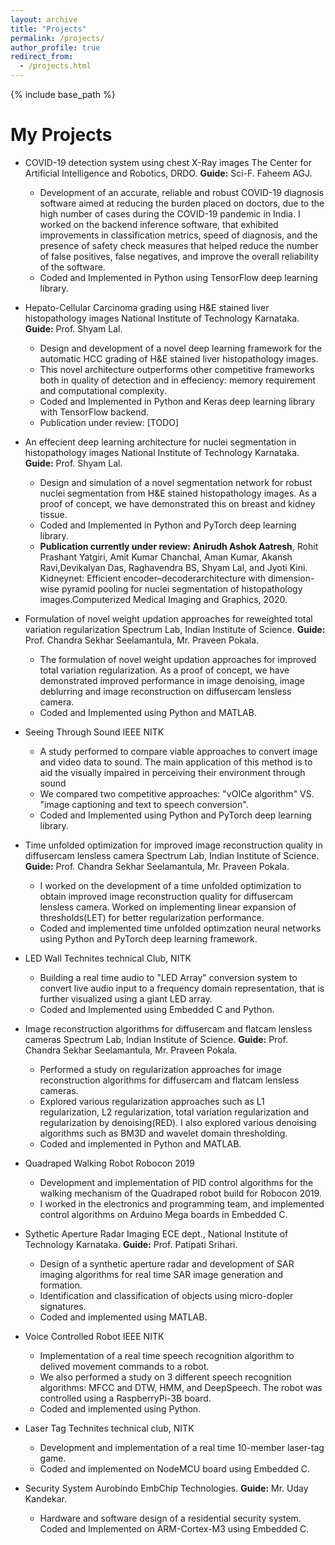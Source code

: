 ```yaml
---
layout: archive
title: "Projects"
permalink: /projects/
author_profile: true
redirect_from:
  - /projects.html
---
```


{% include base_path %}

# My Projects

- COVID-19 detection system using chest X-Ray images
The Center for Artificial Intelligence and Robotics, DRDO. **Guide:** Sci-F. Faheem AGJ.
    - Development of an accurate, reliable and robust COVID-19 diagnosis software aimed at reducing the burden placed on doctors, due to the high number of cases during the COVID-19 pandemic in India. I worked on the backend inference software, that exhibited improvements in classification metrics, speed of diagnosis, and the presence of safety check measures that helped reduce the number of false positives, false negatives, and improve the overall reliability of the software. 
    - Coded and Implemented in Python using TensorFlow deep learning library.
- Hepato-Cellular Carcinoma grading using H\&E stained liver histopathology images
National Institute of Technology Karnataka. **Guide:** Prof. Shyam Lal.
    - Design and development of a novel deep learning framework for the automatic HCC grading of H\&E stained liver histopathology images.
    - This novel architecture outperforms other competitive frameworks both in quality of detection and in effeciency: memory requirement and computational complexity.
    - Coded and Implemented in Python and Keras deep learning library with TensorFlow backend. 
    - Publication under review: 
    [TODO]
- An effecient deep learning architecture for nuclei segmentation in histopathology images 
National Institute of Technology Karnataka. **Guide:** Prof. Shyam Lal.
    - Design and simulation of a novel segmentation network for robust nuclei segmentation from H\&E stained histopathology images. As a proof of concept, we have demonstrated this on breast and kidney tissue. 
    - Coded and Implemented in Python and PyTorch deep learning library. 
    - **Publication currently under review:**
    **Anirudh Ashok Aatresh**, Rohit Prashant Yatgiri, Amit Kumar Chanchal, Aman Kumar, Akansh Ravi,Devikalyan Das, Raghavendra BS, Shyam Lal, and Jyoti Kini. Kidneynet: Efficient encoder–decoderarchitecture with dimension-wise pyramid pooling for nuclei segmentation of histopathology images.Computerized Medical Imaging and Graphics, 2020.

- Formulation of novel weight updation approaches for reweighted total variation regularization
Spectrum Lab, Indian Institute of Science. **Guide:** Prof. Chandra Sekhar Seelamantula, Mr. Praveen Pokala. 
    - The formulation of novel weight updation approaches for improved total variation regularization. As a proof of concept, we have demonstrated improved performance in image denoising, image deblurring and image reconstruction on diffusercam lensless camera.
    - Coded and Implemented using Python and MATLAB.

- Seeing Through Sound
IEEE NITK 
    - A study performed to compare viable approaches to convert image and video data to sound. The main application of this method is to aid the visually impaired in perceiving their environment through sound
    - We compared two competitive approaches: "vOICe algorithm" VS. "image captioning and text to speech conversion".
    - Coded and Implemented using Python and PyTorch deep learning library.

- Time unfolded optimization for improved image reconstruction quality in diffusercam lensless camera
Spectrum Lab, Indian Institute of Science. **Guide:** Prof. Chandra Sekhar Seelamantula, Mr. Praveen Pokala. 
    - I worked on the development of a time unfolded optimization to obtain improved image reconstruction quality for diffusercam lensless camera. Worked on implementing linear expansion of thresholds(LET) for better regularization performance. 
    - Coded and implemented time unfolded optimzation neural networks using Python and PyTorch deep learning framework. 

- LED Wall
Technites technical Club, NITK
    - Building a real time audio to "LED Array" conversion system to convert live audio input to a frequency domain representation, that is further visualized using a giant LED array. 
    - Coded and Implemented using Embedded C and Python. 

- Image reconstruction algorithms for diffusercam and flatcam lensless cameras
Spectrum Lab, Indian Institute of Science. **Guide:** Prof. Chandra Sekhar Seelamantula, Mr. Praveen Pokala. 
    - Performed a study on regularization approaches for image reconstruction algorithms for diffusercam and flatcam lensless cameras. 
    - Explored various regularization approaches such as L1 regularization, L2 regularization, total variation regularization and regularization by denoising(RED). I also explored various denoising algorithms such as BM3D and wavelet domain thresholding. 
    - Coded and implemented in Python and MATLAB.

- Quadraped Walking Robot
Robocon 2019
    - Development and implementation of PID control algorithms for the walking mechanism of the Quadraped robot build for Robocon 2019. 
    - I worked in the electronics and programming team, and implemented control algorithms on Arduino Mega boards in Embedded C. 

- Sythetic Aperture Radar Imaging
ECE dept., National Institute of Technology Karnataka. **Guide:** Prof. Patipati Srihari.
    - Design of a synthetic aperture radar and development of SAR imaging algorithms for real time SAR image generation and formation.
    - Identification and classification of objects using micro-dopler signatures.
    - Coded and implemented using MATLAB.

- Voice Controlled Robot
IEEE NITK
    - Implementation of a real time speech recognition algorithm to delived movement commands to a robot.
    - We also performed a study on 3 different speech recognition algorithms: MFCC and DTW, HMM, and DeepSpeech. The robot was controlled using a RaspberryPi-3B board.
    - Coded and implemented using Python.

- Laser Tag
Technites technical club, NITK
    - Development and implementation of a real time 10-member laser-tag game.
    - Coded and implemented on NodeMCU board using Embedded C. 

- Security System 
Aurobindo EmbChip Technologies. **Guide:** Mr. Uday Kandekar.
    - Hardware and software design of a residential security system. Coded and Implemented on ARM-Cortex-M3 using Embedded C.


